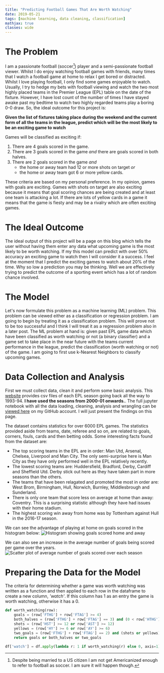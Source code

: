 ```yaml
---
title: "Predicting Football Games That Are Worth Watching"
date: 2019-05-21
tags: [machine learning, data cleaning, classification]
mathjax: true
classes: wide
---
```


# The Problem

I am a passionate football (soccer[^1]) player and a semi-passionate football viewer. Whilst I do enjoy watching football games with friends, many times that I watch a football game at home to relax I get bored or distracted. Whilst I love playing football, I only find some games enjoyable to watch. Usually, I try to hedge my bets with football viewing and watch the two most highly placed teams in the Premier League (EPL) table on the date of the fixture. However, I have lost count of the number of times I have stayed awake past my bedtime to watch two highly regarded teams play a boring 0-0 draw. So, the ideal outcome for this project is:

**Given the list of fixtures taking place during the weekend and the current form of all the teams in the league, predict which will be the most likely to be an exciting game to watch**

Games will be classified as exciting if:

1. There are 4 goals scored in the game.
2. There are 3 goals scored in the game *and* there are goals scored in both halves.
3. There are 2 goals scored in the game *and*
    * the home or away team had 12 or more shots on target *or*
    * the home or away team got 6 or more yellow cards.

These criteria are based on my personal preference. In my opinion, games with goals are exciting. Games with shots on target are also exciting because it means that goal scoring chances are being created and at least one team is attacking a lot. If there are lots of yellow cards in a game it means that the game is fiesty and may be a rivalry which are often exciting games.

# The Ideal Outcome

The ideal output of this project will be a page on this blog which tells the user without having them enter any data what upcoming game is the most likely to be worth watching. If my this model can predict with over 50% accuracy an exciting game to watch then I will consider it a success. I feel at the moment that I predict the exciting games to watch about 20% of the time. Why so low a prediction you may be thinking. Well we are effectively trying to predict the outcome of a sporting event which has a lot of random chance involved.

# The Model

Let's now formulate this problem as a machine learning (ML) problem. This problem can be viewed either as a classification or regression problem. I am going to begin by treating it as a classification problem. This will prove not to be too successful and I think I will treat it as a regression problem also in a later post. The ML problem at hand is: given past EPL game data which have been classified as worth watching or not (a binary classifier) and a game set to take place in the near future with the teams current performance in the league, predict the classification (worth watching or not) of the game. I am going to first use k-Nearest Neighbors to classify upcoming games.

# Data Collection and Analysis

First we must collect data, clean it and perform some basic analysis. This [website](http://www.football-data.co.uk/englandm.php) provides csv files of each EPL season going back all the way to 1993-94. **I have used the seasons from 2000-01 onwards.**. The full jupyter notebook with all the data loading, cleaning, analysis and wrangling can be [viewed here](https://github.com/sjhatfield/worthwatching/blob/master/EPL_Wrangling_Analysis.ipynb) on my GitHub account. I will just present the findings on this page.

The dataset contains statistics for over 6000 EPL games. The statistics provided aside from teams, date, referee and so on, are related to goals, corners, fouls, cards and then betting odds. Some interesting facts found from the dataset are:

* The top scoring teams in the EPL are in order: Man Utd, Arsenal, Chelsea, Liverpool and Man City. The only semi-surprise here is Man City as they have only performed well in the EPL relatively recently.
* The lowest scoring teams are: Huddersfield, Bradford, Derby, Cardiff and Sheffield Utd. Derby stick out here as they have taken part in more seasons than the others.
* The teams that have been relagated and promoted the most in order are: West Brom, Birmingham, Hull, Norwich, Burnley, Middlesbrough and Sunderland.
* There is only one team that score less on average at home than away: Coventry. This is a surprising statistic although they have had issues with their home stadium.
* The highest scoring win away from home was by Tottenham against Hull in the 2016-17 season.

We can see the advantage of playing at home on goals scored in the histogram below:
<img src="{{ site.url }}{{ site.baseurl }}/images/EPL1/home_away.png" alt="Histogram showing goals scored home and away">

We can also see an increase in the average number of goals being scored per game over the years.
<img src="{{ site.url }}{{ site.baseurl }}/images/EPL1/goals.png" alt="Scatter plot of average number of goals scored over each season">

# Preparing the Data for the Model

The criteria for determining whether a game was worth watching was written as a function and then applied to each row in the dataframe to create a new column, *'watch'*. If this column has 1 as an entry the game is worth watching, otherwise it has a 0.

```python
def worth_watching(row):
    goals = (row['FTHG'] + row['FTAG'] >= 4)
    both_halves = (row['FTHG'] + row['FTAG'] == 3) and (0 < row['HTHG'] + row['HTAG'] <= 2)
    shots = (row['HST'] >= 12 or row['AST'] >= 12)
    yellows = (row['HY'] >= 6 or row['AY'] >= 6)
    two_goals = (row['FTHG'] + row['FTAG'] == 2) and (shots or yellows)
    return goals or both_halves or two_goals

df['watch'] = df.apply(lambda r: 1 if worth_watching(r) else 0, axis=1)
```



[^1]: Despite being married to a US citizen I am not get Americanized enough to refer to football as soccer. I am sure it will happen though.